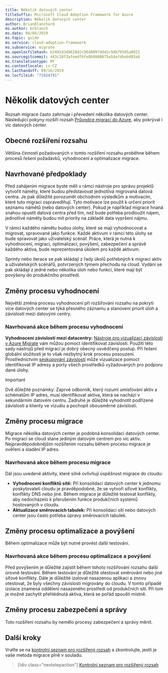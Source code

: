 ```yaml
---
title: Několik datových center
titleSuffix: Microsoft Cloud Adoption Framework for Azure
description: Několik datových center
author: BrianBlanchard
ms.author: brblanch
ms.date: 04/04/2019
ms.topic: guide
ms.service: cloud-adoption-framework
ms.subservice: migrate
ms.openlocfilehash: b2491d349628d2c9640097ddd2c94b79505a0921
ms.sourcegitcommit: 443c28f3afeedfbfe8b9980875a54afdbebd83a8
ms.translationtype: MT
ms.contentlocale: cs-CZ
ms.lasthandoff: 09/16/2019
ms.locfileid: "71024791"
---
```

# <a name="multiple-datacenters"></a>Několik datových center

Rozsah migrace často zahrnuje i převedení několika datových center. Následující pokyny rozšíří rozsah [Průvodce migrací do Azure](../azure-migration-guide/index.md), aby pokrýval i víc datových center.

## <a name="general-scope-expansion"></a>Obecné rozšíření rozsahu

Většina činností požadovaných v tomto rozšíření rozsahu proběhne během procesů řešení požadavků, vyhodnocení a optimalizace migrace.

## <a name="suggested-prerequisites"></a>Navrhované předpoklady

Před zahájením migrace byste měli v rámci nástroje pro správu projektů vytvořit náměty, které budou představovat jednotlivá migrovaná datová centra. Je pak důležité porozumět obchodním výsledkům a motivacím, které tuto migraci ospravedlňují. Tyto motivace lze použít k určení priorit seznamu námětů (nebo datových center). Pokud je například migrace hnaná snahou opustit datová centra před tím, než bude potřeba prodloužit nájem, jednotlivé náměty budou mít priority na základě data vypršení nájmu.

V rámci každého námětu budou úlohy, které se mají vyhodnocovat a migrovat, spravované jako funkce. Každé aktivum v rámci této úlohy se bude spravovat jako uživatelský scénář. Práce, která je nutná k vyhodnocení, migraci, optimalizaci, povýšení, zabezpečení a správě každého aktiva, bude reprezentovaná úkolem pro každé aktivum.

Sprinty nebo iterace se pak skládají z řady úkolů potřebných k migraci aktiv a uživatelských scénářů, potvrzených týmem přechodu na cloud. Vydání se pak skládají z jedné nebo několika úloh nebo funkcí, které mají být povýšeny do produkčního prostředí.

## <a name="assess-process-changes"></a>Změny procesu vyhodnocení

Největší změna procesu vyhodnocení při rozšiřování rozsahu na pokrytí více datových center se týká přesného záznamu a stanovení priorit úloh a závislostí mezi datovými centry.

### <a name="suggested-action-during-the-assess-process"></a>Navrhovaná akce během procesu vyhodnocení

**Vyhodnocení závislostí mezi datacentry:** [Nástroje pro vizualizaci závislostí v Azure Migrate](https://docs.microsoft.com/azure/migrate/concepts-dependency-visualization) vám můžou pomoct identifikovat závislosti. Použití této sady nástrojů před migrací je dobrý obecný osvědčený postup. Při řešení globální složitosti je to však nezbytný krok procesu posouzení. Prostřednictvím [seskupování závislostí](https://docs.microsoft.com/azure/migrate/how-to-create-group-machine-dependencies) může vizualizace pomoct identifikovat IP adresy a porty všech prostředků vyžadovaných pro podporu dané úlohy.

> [!IMPORTANT]
> Dvě důležité poznámky: Zaprvé odborník, který rozumí umísťování aktiv a schématům IP adres, musí identifikovat aktiva, která se nachází v sekundárním datovém centru. Zadruhé je důležité vyhodnotit podřízené závislosti a klienty ve vizuálu a pochopit obousměrné závislosti.

## <a name="migrate-process-changes"></a>Změny procesu migrace

Migrace několika datových center je podobná konsolidaci datových center. Po migraci se cloud stane jediným datovým centrem pro víc aktiv. Nejpravděpodobnějším rozšířením rozsahu během procesu migrace je ověření a sladění IP adres.

### <a name="suggested-action-during-the-migrate-process"></a>Navrhovaná akce během procesu migrace

Dál jsou uvedené aktivity, které silně ovlivňují úspěšnost migrace do cloudu:

- **Vyhodnocení konfliktů sítě:** Při konsolidaci datových center k jednomu poskytovateli cloudu je pravděpodobné, že se vytvoří síťové konflikty, konflikty DNS nebo jiné. Během migrace je důležité testovat konflikty, aby nedocházelo k přerušením funkce produkčních systémů hostovaných v cloudu.
- **Aktualizace směrovacích tabulek:** Při konsolidaci sítí nebo datových center jsou často potřeba úpravy směrovacích tabulek.

## <a name="optimize-and-promote-process-changes"></a>Změny procesu optimalizace a povýšení

Během optimalizace může být nutné provést další testování.

### <a name="suggested-action-during-the-optimize-and-promote-process"></a>Navrhovaná akce během procesu optimalizace a povýšení

Před povýšením je důležité zajistit během tohoto rozšiřování rozsahu další úrovně testování. Během testování je důležité otestovat směrování nebo jiné síťové konflikty. Dále je důležité izolovat nasazenou aplikaci a znovu otestovat, že byly všechny závislosti migrovány do cloudu. V tomto případě izolace znamená oddělení nasazeného prostředí od produkčních sítí. Při tom je možné zachytit přehlédnutá aktiva, která se pořád spouští místně.

## <a name="secure-and-manage-process-changes"></a>Změny procesu zabezpečení a správy

Toto rozšíření rozsahu by nemělo procesy zabezpečení a správy měnit.

## <a name="next-steps"></a>Další kroky

Vraťte se na [kontrolní seznam pro rozšířený rozsah](./index.md) a zkontrolujte, jestli je vaše metoda migrace plně v souladu.

> [!div class="nextstepaction"]
> [Kontrolní seznam pro rozšířený rozsah](./index.md)
